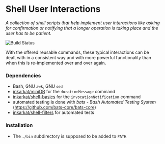 # Shell User Interactions

_A collection of shell scripts that help implement user interactions like asking for confirmation or notifying that a longer operation is taking place and the user has to be patient._

![Build Status](https://github.com/inkarkat/shell-user-interactions/actions/workflows/build.yml/badge.svg)

With the offered reusable commands, these typical interactions can be dealt with in a consistent way and with more powerful functionality than when this is re-implemented over and over again.

### Dependencies

* Bash, GNU `awk`, GNU `sed`
* [inkarkat/miniDB](https://github.com/inkarkat/miniDB) for the `durationMessage` command
* [inkarkat/shell-basics](https://github.com/inkarkat/shell-basics) for the `invocationNotification` command
* automated testing is done with _bats - Bash Automated Testing System_ (https://github.com/bats-core/bats-core)
* [inkarkat/shell-filters](https://github.com/inkarkat/shell-filters) for automated tests

### Installation

* The `./bin` subdirectory is supposed to be added to `PATH`.
